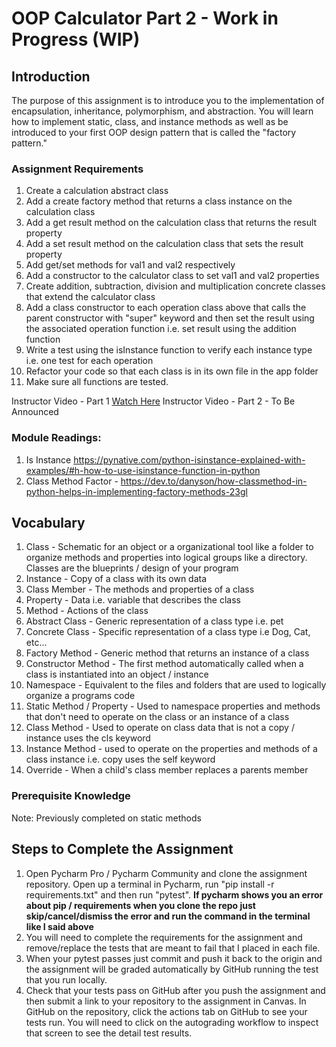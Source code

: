 # OOP Calculator Part 2 - Work in Progress (WIP)

## Introduction

The purpose of this assignment is to introduce you to the implementation of encapsulation, inheritance, polymorphism,
and abstraction. You will learn how to implement static, class, and instance methods as well as be introduced to your
first OOP design pattern that is called the "factory pattern."

### Assignment Requirements

1. Create a calculation abstract class
2. Add a create factory method that returns a class instance on the calculation class
3. Add a get result method on the calculation class that returns the result property
4. Add a set result method on the calculation class that sets the result property
5. Add get/set methods for val1 and val2 respectively
6. Add a constructor to the calculator class to set val1 and val2 properties
7. Create addition, subtraction, division and multiplication concrete classes that extend the calculator class
8. Add a class constructor to each operation class above that calls the parent constructor with "super" keyword and then
   set the result using the associated operation function i.e. set result using the addition function
9. Write a test using the isInstance function to verify each instance type i.e. one test for each operation
10. Refactor your code so that each class is in its own file in the app folder
11. Make sure all functions are tested.

Instructor Video - Part 1 [Watch Here](https://youtu.be/hXqD_jbfCwQ)
Instructor Video - Part 2 - To Be Announced

### Module Readings:

1. Is
   Instance https://pynative.com/python-isinstance-explained-with-examples/#h-how-to-use-isinstance-function-in-python
2. Class Method Factor - https://dev.to/danyson/how-classmethod-in-python-helps-in-implementing-factory-methods-23gl

## Vocabulary

1. Class - Schematic for an object or a organizational tool like a folder to organize methods and properties into
   logical groups like a directory.  Classes are the blueprints / design of your program
2. Instance - Copy of a class with its own data
3. Class Member - The methods and properties of a class
4. Property - Data i.e. variable that describes the class
5. Method - Actions of the class
6. Abstract Class - Generic representation of a class type i.e. pet
7. Concrete Class - Specific representation of a class type i.e Dog, Cat, etc...
8. Factory Method - Generic method that returns an instance of a class
9. Constructor Method - The first method automatically called when a class is instantiated into an object / instance
10. Namespace - Equivalent to the files and folders that are used to logically organize a programs code
11. Static Method / Property - Used to namespace properties and methods that don't need to operate on the class or an
    instance of a class
12. Class Method - Used to operate on class data that is not a copy / instance uses the cls keyword
13. Instance Method - used to operate on the properties and methods of a class instance i.e. copy uses the self keyword
14. Override - When a child's class member replaces a parents member

### Prerequisite Knowledge

Note: Previously completed on static methods

## Steps to Complete the Assignment

1. Open Pycharm Pro / Pycharm Community and clone the assignment repository. Open up a terminal in Pycharm, run "pip
   install -r requirements.txt" and then run "pytest".  **If pycharm shows you an error about pip / requirements when
   you clone the repo just skip/cancel/dismiss the error and run the command in the terminal like I said above**
2. You will need to complete the requirements for the assignment and remove/replace the tests that are meant to fail
   that I placed in each file.
3. When your pytest passes just commit and push it back to the origin and the assignment will be graded automatically by
   GitHub running the test that you run locally.
4. Check that your tests pass on GitHub after you push the assignment and then submit a link to your repository to the
   assignment in Canvas. In GitHub on the repository, click the actions tab on GitHub to see your tests run. You will
   need to click on the autograding workflow to inspect that screen to see the detail test results.


